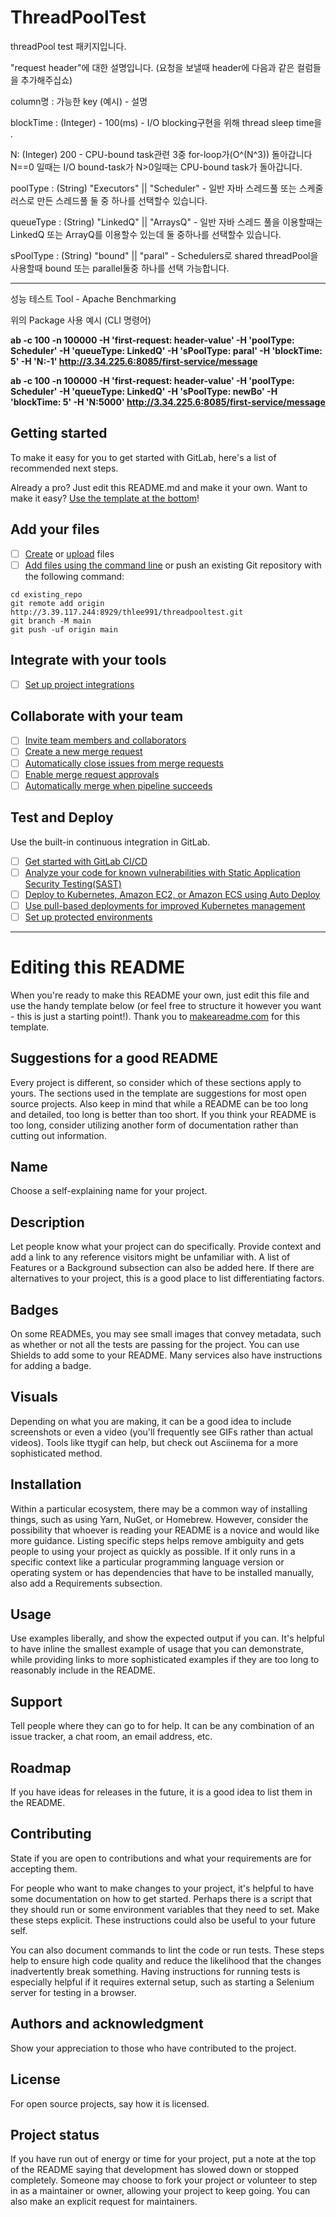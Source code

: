 # ThreadPoolTest

threadPool test 패키지입니다.

"request header"에 대한 설명입니다. (요청을 보낼때 header에 다음과 같은 컬럼들을 추가해주십쇼)

column명 : 가능한 key (예시) - 설명

blockTime : (Integer) - 100(ms) - I/O blocking구현을 위해 thread sleep time을 .

N: (Integer) 200 - CPU-bound task관련 3중 for-loop가(O^(N^3)) 돌아갑니다 N==0 일때는 I/O bound-task가 N>0일때는 CPU-bound task가 돌아갑니다.

poolType : (String) "Executors" || "Scheduler" - 일반 자바 스레드풀 또는 스케줄러스로 만든 스레드풀 둘 중 하나를 선택할수 있습니다.

queueType : (String) "LinkedQ" || "ArraysQ" - 일반 자바 스레드 풀을 이용할때는 LinkedQ 또는 ArrayQ를 이용할수 있는데 둘 중하나를 선택할수 있습니다.

sPoolType : (String) "bound" || "paral" - Schedulers로 shared threadPool을 사용할때 bound 또는 parallel둘중 하나를 선택 가능합니다.


-------------------------------------------------------------------------------------------------------------------------------------
성능 테스트 Tool - Apache Benchmarking

위의 Package 사용 예시 (CLI 명령어)

<b>ab -c 100 -n 100000 -H 'first-request: header-value' -H 'poolType: Scheduler' -H 'queueType: LinkedQ' -H 'sPoolType: paral' -H 'blockTime: 5' -H 'N:-1' http://3.34.225.6:8085/first-service/message </b>

<b>ab -c 100 -n 100000 -H 'first-request: header-value' -H 'poolType: Scheduler' -H 'queueType: LinkedQ' -H 'sPoolType: newBo' -H 'blockTime: 5' -H 'N:5000' http://3.34.225.6:8085/first-service/message </b>




## Getting started

To make it easy for you to get started with GitLab, here's a list of recommended next steps.

Already a pro? Just edit this README.md and make it your own. Want to make it easy? [Use the template at the bottom](#editing-this-readme)!

## Add your files

- [ ] [Create](https://docs.gitlab.com/ee/user/project/repository/web_editor.html#create-a-file) or [upload](https://docs.gitlab.com/ee/user/project/repository/web_editor.html#upload-a-file) files
- [ ] [Add files using the command line](https://docs.gitlab.com/ee/gitlab-basics/add-file.html#add-a-file-using-the-command-line) or push an existing Git repository with the following command:

```
cd existing_repo
git remote add origin http://3.39.117.244:8929/thlee991/threadpooltest.git
git branch -M main
git push -uf origin main
```

## Integrate with your tools

- [ ] [Set up project integrations](http://3.39.117.244:8929/thlee991/threadpooltest/-/settings/integrations)

## Collaborate with your team

- [ ] [Invite team members and collaborators](https://docs.gitlab.com/ee/user/project/members/)
- [ ] [Create a new merge request](https://docs.gitlab.com/ee/user/project/merge_requests/creating_merge_requests.html)
- [ ] [Automatically close issues from merge requests](https://docs.gitlab.com/ee/user/project/issues/managing_issues.html#closing-issues-automatically)
- [ ] [Enable merge request approvals](https://docs.gitlab.com/ee/user/project/merge_requests/approvals/)
- [ ] [Automatically merge when pipeline succeeds](https://docs.gitlab.com/ee/user/project/merge_requests/merge_when_pipeline_succeeds.html)

## Test and Deploy

Use the built-in continuous integration in GitLab.

- [ ] [Get started with GitLab CI/CD](https://docs.gitlab.com/ee/ci/quick_start/index.html)
- [ ] [Analyze your code for known vulnerabilities with Static Application Security Testing(SAST)](https://docs.gitlab.com/ee/user/application_security/sast/)
- [ ] [Deploy to Kubernetes, Amazon EC2, or Amazon ECS using Auto Deploy](https://docs.gitlab.com/ee/topics/autodevops/requirements.html)
- [ ] [Use pull-based deployments for improved Kubernetes management](https://docs.gitlab.com/ee/user/clusters/agent/)
- [ ] [Set up protected environments](https://docs.gitlab.com/ee/ci/environments/protected_environments.html)

***

# Editing this README

When you're ready to make this README your own, just edit this file and use the handy template below (or feel free to structure it however you want - this is just a starting point!).  Thank you to [makeareadme.com](https://www.makeareadme.com/) for this template.

## Suggestions for a good README
Every project is different, so consider which of these sections apply to yours. The sections used in the template are suggestions for most open source projects. Also keep in mind that while a README can be too long and detailed, too long is better than too short. If you think your README is too long, consider utilizing another form of documentation rather than cutting out information.

## Name
Choose a self-explaining name for your project.

## Description
Let people know what your project can do specifically. Provide context and add a link to any reference visitors might be unfamiliar with. A list of Features or a Background subsection can also be added here. If there are alternatives to your project, this is a good place to list differentiating factors.

## Badges
On some READMEs, you may see small images that convey metadata, such as whether or not all the tests are passing for the project. You can use Shields to add some to your README. Many services also have instructions for adding a badge.

## Visuals
Depending on what you are making, it can be a good idea to include screenshots or even a video (you'll frequently see GIFs rather than actual videos). Tools like ttygif can help, but check out Asciinema for a more sophisticated method.

## Installation
Within a particular ecosystem, there may be a common way of installing things, such as using Yarn, NuGet, or Homebrew. However, consider the possibility that whoever is reading your README is a novice and would like more guidance. Listing specific steps helps remove ambiguity and gets people to using your project as quickly as possible. If it only runs in a specific context like a particular programming language version or operating system or has dependencies that have to be installed manually, also add a Requirements subsection.

## Usage
Use examples liberally, and show the expected output if you can. It's helpful to have inline the smallest example of usage that you can demonstrate, while providing links to more sophisticated examples if they are too long to reasonably include in the README.

## Support
Tell people where they can go to for help. It can be any combination of an issue tracker, a chat room, an email address, etc.

## Roadmap
If you have ideas for releases in the future, it is a good idea to list them in the README.

## Contributing
State if you are open to contributions and what your requirements are for accepting them.

For people who want to make changes to your project, it's helpful to have some documentation on how to get started. Perhaps there is a script that they should run or some environment variables that they need to set. Make these steps explicit. These instructions could also be useful to your future self.

You can also document commands to lint the code or run tests. These steps help to ensure high code quality and reduce the likelihood that the changes inadvertently break something. Having instructions for running tests is especially helpful if it requires external setup, such as starting a Selenium server for testing in a browser.

## Authors and acknowledgment
Show your appreciation to those who have contributed to the project.

## License
For open source projects, say how it is licensed.

## Project status
If you have run out of energy or time for your project, put a note at the top of the README saying that development has slowed down or stopped completely. Someone may choose to fork your project or volunteer to step in as a maintainer or owner, allowing your project to keep going. You can also make an explicit request for maintainers.
